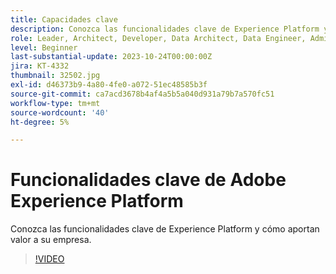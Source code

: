```yaml
---
title: Capacidades clave
description: Conozca las funcionalidades clave de Experience Platform y cómo aportan valor a su empresa.
role: Leader, Architect, Developer, Data Architect, Data Engineer, Admin, User
level: Beginner
last-substantial-update: 2023-10-24T00:00:00Z
jira: KT-4332
thumbnail: 32502.jpg
exl-id: d46373b9-4a80-4fe0-a072-51ec48585b3f
source-git-commit: ca7acd3678b4af4a5b5a040d931a79b7a570fc51
workflow-type: tm+mt
source-wordcount: '40'
ht-degree: 5%

---
```


# Funcionalidades clave de Adobe Experience Platform

Conozca las funcionalidades clave de Experience Platform y cómo aportan valor a su empresa.

>[!VIDEO](https://video.tv.adobe.com/v/32502?learn=on)

